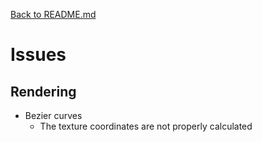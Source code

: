 [Back to README.md](../README.md)
# Issues

## Rendering
* Bezier curves
	* The texture coordinates are not properly calculated

